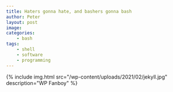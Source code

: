 ```yaml
---
title: Haters gonna hate, and bashers gonna bash
author: Peter
layout: post
image: 
categories:
    - bash
tags:
    - shell
    - software
    - programming
---
```


{% include img.html
src="/wp-content/uploads/2021/02/jekyll.jpg"
description="WP Fanboy" %}
